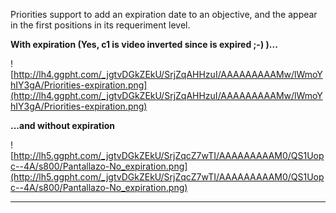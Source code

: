Priorities support to add an expiration date to an objective, and the appear in the first positions in its requeriment level.


**With expiration (Yes, c1 is video inverted since is expired ;-) )...**

![http://lh4.ggpht.com/_jgtvDGkZEkU/SrjZqAHHzuI/AAAAAAAAAMw/lWmoYhIY3gA/Priorities-expiration.png](http://lh4.ggpht.com/_jgtvDGkZEkU/SrjZqAHHzuI/AAAAAAAAAMw/lWmoYhIY3gA/Priorities-expiration.png)


**...and without expiration**

![http://lh5.ggpht.com/_jgtvDGkZEkU/SrjZqcZ7wTI/AAAAAAAAAM0/QS1Uopc--4A/s800/Pantallazo-No_expiration.png](http://lh5.ggpht.com/_jgtvDGkZEkU/SrjZqcZ7wTI/AAAAAAAAAM0/QS1Uopc--4A/s800/Pantallazo-No_expiration.png)



---
